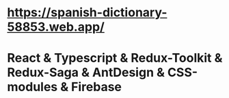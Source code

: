 # https://spanish-dictionary-58853.web.app/

# React & Typescript & Redux-Toolkit & Redux-Saga & AntDesign & CSS-modules & Firebase
